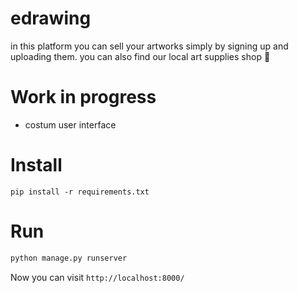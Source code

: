 # edrawing

in this platform you can sell your artworks simply by signing up and uploading them.
you can also find our local art supplies shop 🎨

# Work in progress
- costum user interface


# Install
```
pip install -r requirements.txt
```

# Run
```bash
python manage.py runserver
```
Now you can visit `http://localhost:8000/`

